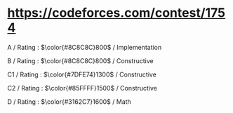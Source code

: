# https://codeforces.com/contest/1754

A / Rating : $\color{#8C8C8C}800$ / Implementation

B / Rating : $\color{#8C8C8C}800$ / Constructive

C1 / Rating : $\color{#7DFE74}1300$ / Constructive

C2 / Rating : $\color{#85FFFF}1500$ / Constructive

D / Rating : $\color{#3162C7}1600$ / Math
